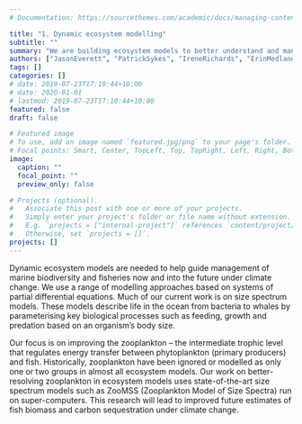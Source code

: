 ```yaml
---
# Documentation: https://sourcethemes.com/academic/docs/managing-content/

title: "1. Dynamic ecosystem modelling"
subtitle: ""
summary: "We are building ecosystem models to better understand and manage marine systems."
authors: ["JasonEverett", "PatrickSykes", "IreneRichards", "ErinMedland", "JacobRogers", "BertRodgers", "RyanHeneghan"]
tags: []
categories: []
# date: 2019-07-23T17:10:44+10:00
# date: 2020-01-01
# lastmod: 2019-07-23T17:10:44+10:00
featured: false
draft: false

# Featured image
# To use, add an image named `featured.jpg/png` to your page's folder.
# Focal points: Smart, Center, TopLeft, Top, TopRight, Left, Right, BottomLeft, Bottom, BottomRight.
image:
  caption: ""
  focal_point: ""
  preview_only: false

# Projects (optional).
#   Associate this post with one or more of your projects.
#   Simply enter your project's folder or file name without extension.
#   E.g. `projects = ["internal-project"]` references `content/project/deep-learning/index.md`.
#   Otherwise, set `projects = []`.
projects: []
---
```


Dynamic ecosystem models are needed to help guide management of marine biodiversity and fisheries now and into the future under climate change. We use a range of modelling approaches based on systems of partial differential equations. Much of our current work is on size spectrum models. These models describe life in the ocean from bacteria to whales by parameterising key biological processes such as feeding, growth and predation based on an organism’s body size. 

Our focus is on improving the zooplankton – the  intermediate trophic level that regulates energy transfer between phytoplankton (primary producers) and fish. Historically, zooplankton have been ignored or modelled as only one or two groups in almost all ecosystem models. Our work on better-resolving zooplankton in ecosystem models uses state-of-the-art size spectrum models such as ZooMSS (Zooplankton Model of Size Spectra) run on super-computers. This research will lead to improved future estimates of fish biomass and carbon sequestration under climate change.